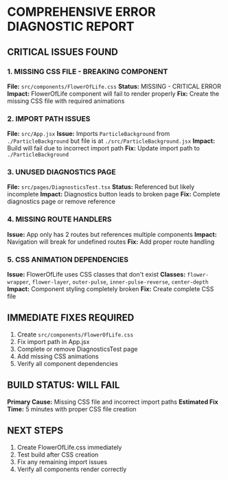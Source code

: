 # COMPREHENSIVE ERROR DIAGNOSTIC REPORT

## CRITICAL ISSUES FOUND

### 1. MISSING CSS FILE - BREAKING COMPONENT
**File:** `src/components/FlowerOfLife.css`
**Status:** MISSING - CRITICAL ERROR
**Impact:** FlowerOfLife component will fail to render properly
**Fix:** Create the missing CSS file with required animations

### 2. IMPORT PATH ISSUES
**File:** `src/App.jsx`
**Issue:** Imports `ParticleBackground` from `./ParticleBackground` but file is at `./src/ParticleBackground.jsx`
**Impact:** Build will fail due to incorrect import path
**Fix:** Update import path to `./ParticleBackground`

### 3. UNUSED DIAGNOSTICS PAGE
**File:** `src/pages/DiagnosticsTest.tsx`
**Status:** Referenced but likely incomplete
**Impact:** Diagnostics button leads to broken page
**Fix:** Complete diagnostics page or remove reference

### 4. MISSING ROUTE HANDLERS
**Issue:** App only has 2 routes but references multiple components
**Impact:** Navigation will break for undefined routes
**Fix:** Add proper route handling

### 5. CSS ANIMATION DEPENDENCIES
**Issue:** FlowerOfLife uses CSS classes that don't exist
**Classes:** `flower-wrapper`, `flower-layer`, `outer-pulse`, `inner-pulse-reverse`, `center-depth`
**Impact:** Component styling completely broken
**Fix:** Create complete CSS file

## IMMEDIATE FIXES REQUIRED

1. Create `src/components/FlowerOfLife.css`
2. Fix import path in App.jsx
3. Complete or remove DiagnosticsTest page
4. Add missing CSS animations
5. Verify all component dependencies

## BUILD STATUS: WILL FAIL
**Primary Cause:** Missing CSS file and incorrect import paths
**Estimated Fix Time:** 5 minutes with proper CSS file creation

## NEXT STEPS
1. Create FlowerOfLife.css immediately
2. Test build after CSS creation
3. Fix any remaining import issues
4. Verify all components render correctly